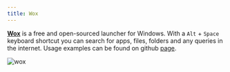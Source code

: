 ```yaml
---
title: Wox
---
```


[**Wox**](http://www.wox.one/) is a free and open-sourced launcher for Windows. With a `Alt` + `Space` keyboard shortcut you can search for apps, files, folders and any queries in the internet. Usage examples can be found on github [page](https://github.com/Wox-launcher/Wox).

![wox](/wox.webp)
